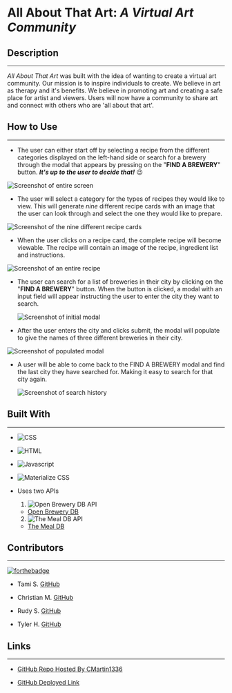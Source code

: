 # **All About That Art**: _A Virtual Art Community_

## **Description**  
-------------
_All About That Art_ was built with the idea of wanting to create a virtual art community. Our mission is to inspire individuals to create. We believe in art as therapy and it's benefits. We believe in promoting art and creating a safe place for artist and viewers. Users will now have a community to share art and connect with others who are 'all about that art'. 


 ## **How to Use**
 ---------------
- The user can either start off by selecting a recipe from the different categories displayed on the left-hand side or search for a brewery through the modal that appears by pressing on the  "**FIND A BREWERY**" button. 
   **_It's up to the user to decide that!_** 😉
  
![Screenshot of entire screen](./assets/images/fullScreen.png)

- The user will select a category for the types of recipes they would like to view. This will generate _nine_ different recipe cards with an image that the user can look through and select the one they would like to prepare. 

![Screenshot of the nine different recipe cards](./assets/images/recipeCard.png)

- When the user clicks on a recipe card, the complete recipe will become viewable. The recipe will contain an image of the recipe, ingredient list and instructions.

![Screenshot of an entire recipe](./assets/images/recipeView.png)

- The user can search for a list of breweries in their city by clicking on the "**FIND A BREWERY**" button. When the button is clicked, a modal with an input field will appear instructing the user to enter the city they want to search. 
  
  ![Screenshot of initial modal](./assets/images/modal.png)

- After the user enters the city and clicks submit, the modal will populate to give the names of three different breweries in their city. 

![Screenshot of populated modal](./assets/images/seattleModal.png)

- A user will be able to come back to the FIND A BREWERY modal and find the last city they have searched for. Making it easy to search for that city again.
  
  ![Screenshot of search history](./assets/images/seattleHistory.png)


## **Built With**
---------------
- ![CSS](https://img.shields.io/badge/Built%20with-CSS-green)
- ![HTML](https://img.shields.io/badge/Built%20with-HTML-green)
- ![Javascript](https://img.shields.io/badge/Built%20with-Javascrpit-green)
- ![Materialize CSS](https://img.shields.io/badge/Built%20with-Materialize-green)

- Uses two APIs
  1.  ![Open Brewery DB API](https://img.shields.io/badge/Uses-Open%20Brewery%20DB%20API-brightgreen)
    - [Open Brewery DB](https://www.openbrewerydb.org/)

  2. ![The Meal DB API](https://img.shields.io/badge/Uses%20-The%20MealDB%20API-brightgreen)
    - [The Meal DB](https://www.themealdb.com/)

## **Contributors**
--------------------
  [![forthebadge](https://forthebadge.com/images/badges/built-with-love.svg)](https://forthebadge.com)

- Tami S. [GitHub](https://github.com/Fett-Boba)

- Christian M. [GitHub](https://github.com/CMartin1336)

- Rudy S. [GitHub](hhttps://github.com/Rudys212)

- Tyler H. [GitHub](https://github.com/tylerhance)

## **Links** 
---------------
- [GitHub Repo Hosted By CMartin1336](https://github.com/CMartin1336/Cook-N-Brew)

- [GitHub Deployed Link](https://cmartin1336.github.io/Cook-N-Brew/)